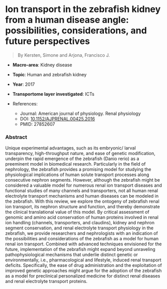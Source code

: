 # Ion transport in the zebrafish kidney from a human disease angle: possibilities, considerations, and future perspectives

> By Kersten, Simone and Arjona, Francisco J.

- **Macro-area**: Kidney disease
- **Topic**: Human and zebrafish kidney
- **Year**: 2017
- **Transportome layer investigated**: ICTs

- References:
  - Journal: American journal of physiology. Renal physiology
  - DOI: [10.1152/AJPRENAL.00425.2016](https://doi.org/10.1152/AJPRENAL.00425.2016)
  - PMID: 27852607

### Abstract

Unique experimental advantages, such as its embryonic/ larval transparency, high-throughput nature, and ease of genetic modification, underpin the rapid emergence of the zebrafish (Danio rerio) as a preeminent model in biomedical research. Particularly in the field of nephrology, the zebrafish provides a promising model for studying the physiological implications of human solute transport processes along consecutive nephron segments. However, although the zebrafish might be considered a valuable model for numerous renal ion transport diseases and functional studies of many channels and transporters, not all human renal electrolyte transport mechanisms and human diseases can be modeled in the zebrafish. With this review, we explore the ontogeny of zebrafish renal ion transport, its nephron structure and function, and thereby demonstrate the clinical translational value of this model. By critical assessment of genomic and amino acid conservation of human proteins involved in renal ion handling (channels, transporters, and claudins), kidney and nephron segment conservation, and renal electrolyte transport physiology in the zebrafish, we provide researchers and nephrologists with an indication of the possibilities and considerations of the zebrafish as a model for human renal ion transport. Combined with advanced techniques envisioned for the future, implementation of the zebrafish might expand beyond unraveling pathophysiological mechanisms that underlie distinct genetic or environmentally, i.e., pharmacological and lifestyle, induced renal transport deficits. Specifically, the ease of drug administration and the exploitation of improved genetic approaches might argue for the adoption of the zebrafish as a model for preclinical personalized medicine for distinct renal diseases and renal electrolyte transport proteins.

